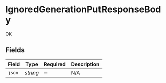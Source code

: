 # IgnoredGenerationPutResponseBody

OK


## Fields

| Field              | Type               | Required           | Description        |
| ------------------ | ------------------ | ------------------ | ------------------ |
| `json`             | *string*           | :heavy_minus_sign: | N/A                |